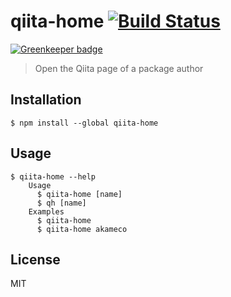 # qiita-home [![Build Status](https://travis-ci.org/akameco/qiita-home.svg?branch=master)](https://travis-ci.org/akameco/qiita-home)

[![Greenkeeper badge](https://badges.greenkeeper.io/akameco/qiita-home.svg)](https://greenkeeper.io/)

> Open the Qiita page of a package author

## Installation

```
$ npm install --global qiita-home
```

## Usage

```
$ qiita-home --help
	Usage
	  $ qiita-home [name]
	  $ qh [name]
	Examples
	  $ qiita-home
	  $ qiita-home akameco
```

## License

MIT
